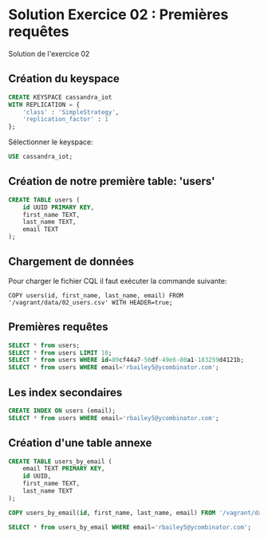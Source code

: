 # Solution Exercice 02 : Premières requêtes

Solution de l'exercice 02

## Création du keyspace

```sql
CREATE KEYSPACE cassandra_iot
WITH REPLICATION = {
	'class' : 'SimpleStrategy',
	'replication_factor' : 1
};
```

Sélectionner le keyspace:

```sql
USE cassandra_iot;
```

## Création de notre première table: 'users'

```sql
CREATE TABLE users (
	id UUID PRIMARY KEY,
	first_name TEXT,
	last_name TEXT,
	email TEXT
);
```

## Chargement de données

Pour charger le fichier CQL il faut exécuter la commande suivante:

```
COPY users(id, first_name, last_name, email) FROM '/vagrant/data/02_users.csv' WITH HEADER=true;
```

## Premières requêtes

```sql
SELECT * from users;
SELECT * from users LIMIT 10;
SELECT * from users WHERE id=89cf44a7-50df-49e6-80a1-183259d4121b;
SELECT * from users WHERE email='rbailey5@ycombinator.com';
```

## Les index secondaires

```sql
CREATE INDEX ON users (email);
SELECT * from users WHERE email='rbailey5@ycombinator.com';
```

## Création d'une table annexe

```sql
CREATE TABLE users_by_email (
	email TEXT PRIMARY KEY,
	id UUID,
	first_name TEXT,
	last_name TEXT
);

COPY users_by_email(id, first_name, last_name, email) FROM '/vagrant/data/02_users.csv' WITH HEADER=true;

SELECT * from users_by_email WHERE email='rbailey5@ycombinator.com';
```
